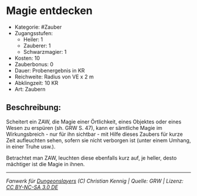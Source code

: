 # Magie entdecken

- Kategorie: #Zauber
- Zugangsstufen:
  - Heiler: 1
  - Zauberer: 1
  - Schwarzmagier: 1
- Kosten: 10
- Zauberbonus: 0
- Dauer: Probenergebnis in KR
- Reichweite: Radius von VE x 2 m
- Abklingzeit: 10 KR
- Art: Zaubern

## Beschreibung:

Scheitert ein ZAW, die Magie einer Örtlichkeit, eines Objektes oder eines Wesen zu erspüren (sh. GRW S. 47), kann er sämtliche Magie im Wirkungsbreich - nur für ihn sichtbar - mit Hilfe dieses Zaubers für kurze Zeit aufleuchten sehen, sofern sie nicht verborgen ist (unter einem Umhang, in einer Truhe usw.).

Betrachtet man ZAW, leuchten diese ebenfalls kurz auf, je heller, desto mächtiger ist die Magie in ihnen.

---

_Fanwerk für [Dungeonslayers](https://www.dungeonslayers.net/) (C) Christian Kennig | Quelle: GRW | Lizenz: [CC BY-NC-SA 3.0 DE](https://creativecommons.org/licenses/by-nc-sa/3.0/de/)_
